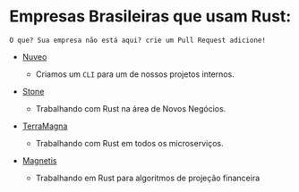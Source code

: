 # Empresas Brasileiras que usam Rust:

    O que? Sua empresa não está aqui? crie um Pull Request adicione!

* [Nuveo](https://www.nuveo.ai)
    * Criamos um `CLI` para um de nossos projetos internos.

* [Stone](https://www.stone.com.br)
    * Trabalhando com Rust na área de Novos Negócios.

* [TerraMagna](https://www.terramagna.com.br)
    * Trabalhando com Rust em todos os microserviços.

* [Magnetis](https://www.magnetis.com.br)
    * Trabalhando em Rust para algoritmos de projeção financeira

